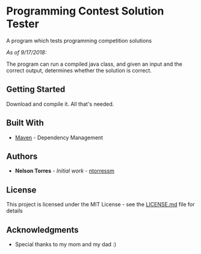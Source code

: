 # Programming Contest Solution Tester
A program which tests programming competition solutions

*As of 9/17/2018:*

The program can run a compiled java class, and given an input and the correct output, determines whether the solution is correct.

## Getting Started

Download and compile it. All that's needed.

## Built With
* [Maven](https://maven.apache.org/) - Dependency Management

## Authors

* **Nelson Torres** - *Initial work* - [ntorressm](https://github.com/ntorressm)

## License

This project is licensed under the MIT License - see the [LICENSE.md](LICENSE.md) file for details

## Acknowledgments

* Special thanks to my mom and my dad :)

